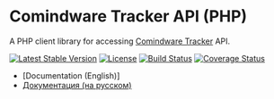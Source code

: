 # Comindware Tracker API (PHP)

A PHP client library for accessing [Comindware Tracker](https://comindware.com/tracker/) API.

[![Latest Stable Version](https://poser.pugx.org/comindware/tracker-php-api/v/stable.png)](https://packagist.org/packages/comindware/tracker-php-api)
[![License](https://poser.pugx.org/comindware/tracker-php-api/license.png)](https://packagist.org/packages/comindware/tracker-php-api)
[![Build Status](https://travis-ci.org/comindware/tracker-php-api.svg?branch=master)](https://travis-ci.org/comindware/tracker-php-api)
[![Coverage Status](https://coveralls.io/repos/github/comindware/tracker-php-api/badge.svg?branch=master)](https://coveralls.io/github/comindware/tracker-php-api?branch=master)

- [Documentation (English)]
- [Документация (на русском)](docs/index.ru.md)
